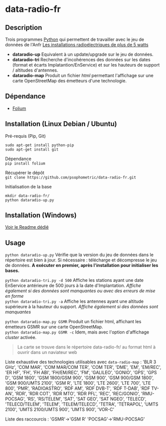 # data-radio-fr

## Description
Trois programmes [Python](https://www.python.org/) qui permettent de travailler avec le jeu de données de l'Anfr [Les installations radioélectriques de plus de 5 watts](https://www.data.gouv.fr/fr/datasets/donnees-sur-les-installations-radioelectriques-de-plus-de-5-watts-1/)

- **dataradio-up**
Equivalent à un update/upgrade sur le jeu de données.
- **dataradio-tri**
Recherche d'incohérences des données sur les dates (format et écarts Implatantion/EnService) et sur les hauteurs de support / altitudes d'antennes.
- **dataradio-map**
Produit un fichier *html* permettant l'affichage sur une carte OpenStreetMap des émetteurs d'une technologie.

## Dépendance
- [Folium](https://github.com/python-visualization/folium)

## Installation (Linux Debian / Ubuntu)
Pré-requis (Pip, Git)
```
sudo apt-get install python-pip
sudo apt-get install git
```
Dépendance<br>
`pip install folium`<p>
Récupérer le dépôt <br>
`git clone https://github.com/psophometric/data-radio-fr.git`<p>
Initialisation de la base
```
mkdir data-radio-fr/
python dataradio-up.py
```

## Installation (Windows)
[Voir le Readme dédié](https://github.com/psophometric/data-radio-fr/blob/master/README-win10.md)

## Usage
`python dataradio-up.py`
Vérifie que la version du jeu de données dans le répertoire est bien à jour. Si nécessaire : télécharge et décompresse le jeu de données. **A exécuter en premier, après l'installation pour initialiser les bases.**<p>
`python dataradio-tri.py -d 500` Affiche les stations ayant une date EnService antérieure de 500 jours à la date d'Implantation. *Affiche également si des données sont manquantes ou avec des erreurs de mise en forme*<br>
`python dataradio-tri.py -a` Affiche les antennes ayant une altitude supérieure à la hauteur du support. *Affiche également si des données sont manquantes*<p>
`python dataradio-map.py GSMR` Produit un fichier html, affichant les émetteurs GSMR sur une carte OpenStreetMap. <br>
`python dataradio-map.py GSMR -c` Idem, mais avec l'option d'affichage *cluster* activée. <p>
> La carte se trouve dans le répertoire data-radio-fr/ au format html à ouvrir dans un naviateur web <p>

Liste exhaustive des technologies utilisables avec `data-radio-map` :
'BLR 3 GHz', 'COM MAR', 'COM MAR/COM TER', 'COM TER', 'DME', 'EM', 'EM/REC',
'ER HF', 'FH', 'FH ABI', 'FH/EM/REC', 'FM', 'GALILEO', 'GONIO', 'GPS', 'GPS D',
'GSM 1800', 'GSM 1800/GSM 900', 'GSM 900', 'GSM 900/GSM 1800',
'GSM 900/UMTS 2100', 'GSM R', 'LTE 1800', 'LTE 2600', 'LTE 700', 'LTE 800',
'PMR', 'RADIOASTRO', 'RDF AM', 'RDF DVB-T', 'RDF T-DAB', 'RDF TV-AN', 'RDR',
'RDR COT', 'RDR MTO', 'RDR PFL', 'REC', 'REC/GONIO', 'RMU-POCSAG', 'RS',
'RS/TELEM', 'SAT', 'SAT GEO', 'SAT NGEO', 'TELECD', 'TELECD/TELEM', 'TELEM',
'TELEM/TELECD', 'TETRA', 'TETRAPOL',
'UMTS 2100', 'UMTS 2100/UMTS 900', 'UMTS 900', 'VOR-C'<p>
Liste des raccourcis : 'GSMR'->'GSM R' 'POCSAG'->'RMU-POCSAG'
